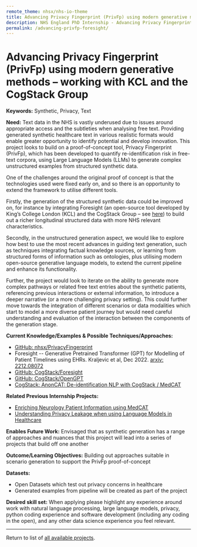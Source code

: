 ```yaml
---
remote_theme: nhsx/nhs-io-theme
title: Advancing Privacy Fingerprint (PrivFp) using modern generative methods – working with KCL and the CogStack Group
description: NHS England PhD Internship - Advancing Privacy Fingerprint (PrivFp) using modern generative methods – working with KCL and the CogStack Group
permalink: /advancing-privfp-foresight/
---
```


# Advancing Privacy Fingerprint (PrivFp) using modern generative methods – working with KCL and the CogStack Group

**Keywords:** Synthetic, Privacy, Text 

**Need:** Text data in the NHS is vastly underused due to issues around appropriate access and the subtleties when analysing free text. Providing generated synthetic healthcare text in various realistic formats would enable greater opportunity to identify potential and develop innovation. This project looks to build on a proof-of-concept tool, Privacy Fingerprint (PrivFp), which has been developed to quantify re-identification risk in free-text corpora, using Large Language Models (LLMs) to generate complex unstructured examples from structured synthetic data. 

One of the challenges around the original proof of concept is that the technologies used were fixed early on, and so there is an opportunity to extend the framework to utilise different tools.  

Firstly, the generation of the structured synthetic data could be improved on, for instance by integrating Foresight (an open-source tool developed by King’s College London (KCL) and the CogStack Group – see [here](https://github.com/CogStack/Foresight)) to build out a richer longitudinal structured data with more NHS relevant characteristics.   

Secondly, in the unstructured generation aspect, we would like to explore how best to use the most recent advances in guiding text generation, such as techniques integrating factual knowledge sources, or learning from structured forms of information such as ontologies, plus utilising modern open-source generative language models, to extend the current pipeline and enhance its functionality. 

Further, the project would look to iterate on the ability to generate more complex pathways or related free text entries about the synthetic patients, referencing previous interactions or external information, to introduce a deeper narrative (or a more challenging privacy setting). This could further move towards the integration of different scenarios or data modalities which start to model a more diverse patient journey but would need careful understanding and evaluation of the interaction between the components of the generation stage.

**Current Knowledge/Examples & Possible Techniques/Approaches:**
- [GitHub: nhsx/PrivacyFingerprint](https://github.com/nhsx/PrivacyFingerprint/tree/main)
- Foresight -- Generative Pretrained Transformer (GPT) for Modelling of Patient Timelines using EHRs. Kraljevic et al, Dec 2022. [arxiv: 2212.08072](https://arxiv.org/abs/2212.08072)
- [GitHub: CogStack/Foresight](https://github.com/CogStack/Foresight)  
- [GitHub: CogStack/OpenGPT](https://github.com/CogStack/OpenGPT)
- [CogStack: AnonCAT: De-identification NLP with CogStack / MedCAT](https://cogstack.org/anoncat-de-identification-nlp-with-cogstack-medcat/)

**Related Previous Internship Projects:** 
- [Enriching Neurology Patient Information using MedCAT](https://nhsx.github.io/nhsx-internship-projects/enriching-neurology-information-medcat/)
- [Understanding Privacy Leakage when using Language Models in Healthcare](https://nhsx.github.io/nhsx-internship-projects/language-model-privacy-leakage/)

**Enables Future Work:**
Envisaged that as synthetic generation has a range of approaches and nuances that this project will lead into a series of projects that build off one another

**Outcome/Learning Objectives:**
Building out approaches suitable in scenario generation to support the PrivFp proof-of-concept

**Datasets:** 
- Open Datasets which test out privacy concerns in healthcare 
- Generated examples from pipeline will be created as part of the project 

**Desired skill set:** When applying please highlight any experience around work with natural language processing, large language models, privacy, python coding experience and software development (including any coding in the open), and any other data science experience you feel relevant.

---
Return to list of [all available projects](https://nhsx.github.io/nhsx-internship-projects/).
